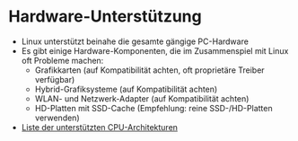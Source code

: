 # Hardware-Unterstützung

* Linux unterstützt beinahe die gesamte gängige PC-Hardware
* Es gibt einige Hardware-Komponenten, die im Zusammenspiel mit Linux oft Probleme machen:
  * Grafikkarten \(auf Kompatibilität achten, oft proprietäre Treiber verfügbar\)
  * Hybrid-Grafiksysteme \(auf Kompatibilität achten\)
  * WLAN- und Netzwerk-Adapter \(auf Kompatibilität achten\)
  * HD-Platten mit SSD-Cache \(Empfehlung: reine SSD-/HD-Platten verwenden\)
* [Liste der unterstützten CPU-Architekturen](https://en.wikipedia.org/wiki/List_of_Linux-supported_computer_architectures)



